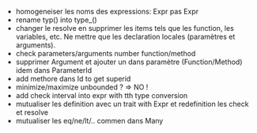 - homogeneiser les noms des expressions: Expr pas Expr
- rename typ() into type_()
- changer le resolve en supprimer les items tels que les function, les variables, etc. Ne mettre que les declaration locales (paramètres et arguments).
- check parameters/arguments number function/method
- supprimer Argument et ajouter un <T> dans paramètre (Function/Method) idem dans ParameterId
- add methore dans Id to get superid
- minimize/maximize unbounded ? => NO !
- add check interval into expr with tth type conversion
- mutualiser les definition avec un trait with Expr et redefinition les check et resolve
- mutualiser les eq/ne/lt/.. commen dans Many